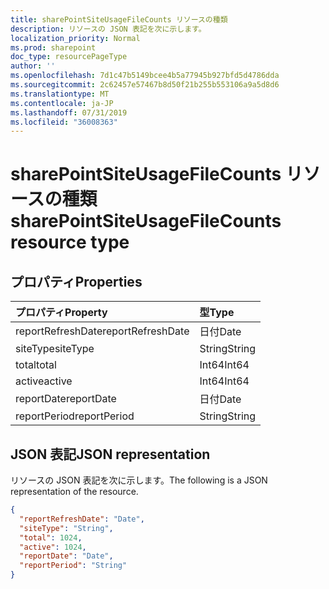 ```yaml
---
title: sharePointSiteUsageFileCounts リソースの種類
description: リソースの JSON 表記を次に示します。
localization_priority: Normal
ms.prod: sharepoint
doc_type: resourcePageType
author: ''
ms.openlocfilehash: 7d1c47b5149bcee4b5a77945b927bfd5d4786dda
ms.sourcegitcommit: 2c62457e57467b8d50f21b255b553106a9a5d8d6
ms.translationtype: MT
ms.contentlocale: ja-JP
ms.lasthandoff: 07/31/2019
ms.locfileid: "36008363"
---
```

# <a name="sharepointsiteusagefilecounts-resource-type"></a><span data-ttu-id="6673a-103">sharePointSiteUsageFileCounts リソースの種類</span><span class="sxs-lookup"><span data-stu-id="6673a-103">sharePointSiteUsageFileCounts resource type</span></span>

## <a name="properties"></a><span data-ttu-id="6673a-104">プロパティ</span><span class="sxs-lookup"><span data-stu-id="6673a-104">Properties</span></span>

| <span data-ttu-id="6673a-105">プロパティ</span><span class="sxs-lookup"><span data-stu-id="6673a-105">Property</span></span>          | <span data-ttu-id="6673a-106">型</span><span class="sxs-lookup"><span data-stu-id="6673a-106">Type</span></span>   |
| :---------------- | :----- |
| <span data-ttu-id="6673a-107">reportRefreshDate</span><span class="sxs-lookup"><span data-stu-id="6673a-107">reportRefreshDate</span></span> | <span data-ttu-id="6673a-108">日付</span><span class="sxs-lookup"><span data-stu-id="6673a-108">Date</span></span>   |
| <span data-ttu-id="6673a-109">siteType</span><span class="sxs-lookup"><span data-stu-id="6673a-109">siteType</span></span>          | <span data-ttu-id="6673a-110">String</span><span class="sxs-lookup"><span data-stu-id="6673a-110">String</span></span> |
| <span data-ttu-id="6673a-111">total</span><span class="sxs-lookup"><span data-stu-id="6673a-111">total</span></span>             | <span data-ttu-id="6673a-112">Int64</span><span class="sxs-lookup"><span data-stu-id="6673a-112">Int64</span></span>  |
| <span data-ttu-id="6673a-113">active</span><span class="sxs-lookup"><span data-stu-id="6673a-113">active</span></span>            | <span data-ttu-id="6673a-114">Int64</span><span class="sxs-lookup"><span data-stu-id="6673a-114">Int64</span></span>  |
| <span data-ttu-id="6673a-115">reportDate</span><span class="sxs-lookup"><span data-stu-id="6673a-115">reportDate</span></span>        | <span data-ttu-id="6673a-116">日付</span><span class="sxs-lookup"><span data-stu-id="6673a-116">Date</span></span>   |
| <span data-ttu-id="6673a-117">reportPeriod</span><span class="sxs-lookup"><span data-stu-id="6673a-117">reportPeriod</span></span>      | <span data-ttu-id="6673a-118">String</span><span class="sxs-lookup"><span data-stu-id="6673a-118">String</span></span> |

## <a name="json-representation"></a><span data-ttu-id="6673a-119">JSON 表記</span><span class="sxs-lookup"><span data-stu-id="6673a-119">JSON representation</span></span>

<span data-ttu-id="6673a-120">リソースの JSON 表記を次に示します。</span><span class="sxs-lookup"><span data-stu-id="6673a-120">The following is a JSON representation of the resource.</span></span>

<!-- {
  "blockType": "resource",
  "@odata.type": "microsoft.graph.sharePointSiteUsageFileCounts"
} -->

```json
{
  "reportRefreshDate": "Date", 
  "siteType": "String", 
  "total": 1024, 
  "active": 1024, 
  "reportDate": "Date", 
  "reportPeriod": "String"
}
```
